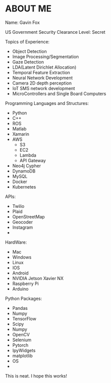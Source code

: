 # ABOUT ME


Name:
Gavin Fox

US Government Security Clearance Level: Secret

Topics of Experience:
- Object Detection
- Image Processing/Segmentation
- Gaze Detection
- LDA(Latent Dirichlet Allocation)
- Temporal Feature Extraction
- Neural Network Development
- Camera 2D depth perception
- IoT SMS network development
- MicroControllers and Single Board Computers

Programming Languages and Structures:
- Python
- C++
- ROS
- Matlab
- Xamarin
- AWS
  - S3
  - EC2
  - Lambda
  - API Gateway
- Neo4j Cypher
- DynamoDB
- MySQL
- Docker
- Kubernetes

APIs:
- Twilio
- Plaid
- OpenStreetMap
- Geocoder
- Instagram
- 

HardWare:
- Mac
- Windows
- Linux
- IOS
- Android
- NVIDIA Jetson Xavier NX
- Raspberry Pi
- Arduino 


Python Packages:
- Pandas
- Numpy
- TensorFlow
- Scipy
- Numpy
- OpenCV
- Selenium
- Pytorch
- IpyWidgets
- matplotlib
- OS
- 


This is neat. I hope this works! 
